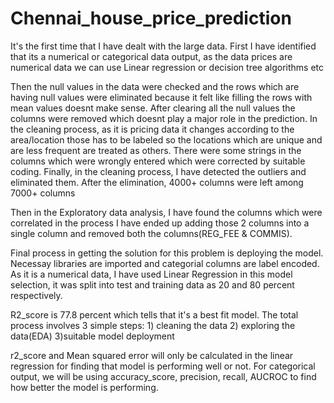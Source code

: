 # Chennai_house_price_prediction
It's the first time that I have dealt with the large data.
First I have identified that its a numerical or categorical data output, as the data prices are numerical data we can use Linear regression or decision tree algorithms etc

Then the null values in the data were checked and the rows which are having null values were eliminated because it felt like filling the rows with mean values doesnt make sense.
After clearing all the null values the columns were removed which doesnt play a major role in the prediction.
In the cleaning process, as it is pricing data it changes according to the area/location those has to be labeled so the locations which are unique and are less frequent are treated as others.
There were some strings in the columns which were wrongly entered which were corrected by suitable coding.
Finally, in the cleaning process, I have detected the outliers and eliminated them. After the elimination, 4000+ columns were left among 7000+ columns

Then in the Exploratory data analysis, I have found the columns which were correlated in the process I have ended up adding those 2 columns into a single column and removed both the columns(REG_FEE & COMMIS).

Final process in getting the solution for this problem is deploying the model. Necessay libraries are imported and categorial columns are label encoded.
As it is a numerical data, I have used Linear Regression in this model selection, it was split into test and training data as 20 and 80 percent respectively.

R2_score is 77.8 percent which tells that it's a best fit model.
The total process involves 3 simple steps: 1) cleaning the data 2) exploring the data(EDA) 3)suitable model deployment

r2_score and Mean squared error will only be calculated in the linear regression for finding that model is performing well or not.
For categorical output, we will be using accuracy_score, precision, recall, AUCROC to find how better the model is performing.
